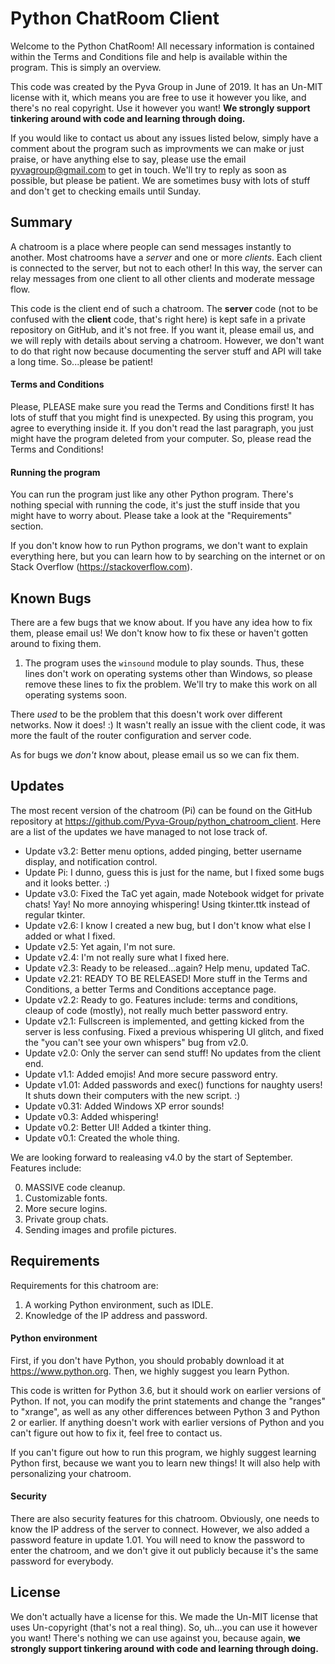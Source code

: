 # Python ChatRoom Client

Welcome to the Python ChatRoom! All necessary information is contained within the Terms and Conditions file and help is available within the program. This is simply an overview. 

This code was created by the Pyva Group in June of 2019. It has an Un-MIT license with it, which means you are free to use it however you like, and there's no real copyright. Use it however you want! **We strongly support tinkering around with code and learning through doing.** 

If you would like to contact us about any issues listed below, simply have a comment about the program such as improvments we can make or just praise, or have anything else to say, please use the email pyvagroup@gmail.com to get in touch. 
We'll try to reply as soon as possible, but please be patient. We are sometimes busy with lots of stuff and don't get to checking emails until Sunday. 

## Summary

A chatroom is a place where people can send messages instantly to another. Most chatrooms have a *server* and one or more *clients*. Each client is connected to the server, but not to each other! In this way, the server can relay messages from one client to all other clients and moderate message flow. 

This code is the client end of such a chatroom. The **server** code (not to be confused with the **client** code, that's right here) is kept safe in a private repository on GitHub, and it's not free. If you want it, please email us, and we will reply with details about serving a chatroom. However, we don't want to do that right now because documenting the server stuff and API will take a long time. So...please be patient! 

#### Terms and Conditions
Please, PLEASE make sure you read the Terms and Conditions first! It has lots of stuff that you might find is unexpected. By using this program, you agree to everything inside it. If you don't read the last paragraph, you just might have the program deleted from your computer. So, please read the Terms and Conditions! 


#### Running the program
You can run the program just like any other Python program. There's nothing special with running the code, it's just the stuff inside that you might have to worry about. Please take a look at the "Requirements" section. 

If you don't know how to run Python programs, we don't want to explain everything here, but you can learn how to by searching on the internet or on Stack Overflow (https://stackoverflow.com). 

## Known Bugs

There are a few bugs that we know about. If you have any idea how to fix them, please email us! We don't know how to fix these or haven't gotten around to fixing them. 

1. The program uses the `winsound` module to play sounds. Thus, these lines don't work on operating systems other than Windows, so please remove these lines to fix the problem. We'll try to make this work on all operating systems soon. 

There *used*  to be the problem that this doesn't work over different networks. Now it does! :) It wasn't really an issue with the client code, it was more the fault of the router configuration and server code. 

As for bugs we *don't* know about, please email us so we can fix them. 

## Updates

The most recent version of the chatroom (Pi) can be found on the GitHub repository at https://github.com/Pyva-Group/python_chatroom_client. Here are a list of the updates we have managed to not lose track of. 

- Update v3.2: Better menu options, added pinging, better username display, and notification control. 
- Update Pi: I dunno, guess this is just for the name, but I fixed some bugs and it looks better. :) 
- Update v3.0: Fixed the TaC yet again, made Notebook widget for private chats! Yay! No more annoying whispering! Using tkinter.ttk instead of regular tkinter. 
- Update v2.6: I know I created a new bug, but I don't know what else I added or what I fixed. 
- Update v2.5: Yet again, I'm not sure. 
- Update v2.4: I'm not really sure what I fixed here. 
- Update v2.3: Ready to be released...again? Help menu, updated TaC.  
- Update v2.21: READY TO BE RELEASED! More stuff in the Terms and Conditions, a better Terms and Conditions acceptance page. 
- Update v2.2: Ready to go. Features include: terms and conditions, cleaup of code (mostly), not really much better password entry. 
- Update v2.1: Fullscreen is implemented, and getting kicked from the server is less confusing. Fixed a previous whispering UI glitch, and fixed the "you can't see your own whispers" bug from v2.0. 
- Update v2.0: Only the server can send stuff! No updates from the client end. 
- Update v1.1: Added emojis! And more secure password entry. 
- Update v1.01: Added passwords and exec() functions for naughty users! It shuts down their computers with the new script. :) 
- Update v0.31: Added Windows XP error sounds! 
- Update v0.3: Added whispering! 
- Update v0.2: Better UI! Added a tkinter thing. 
- Update v0.1: Created the whole thing. 

We are looking forward to realeasing v4.0 by the start of September. Features include: 

0. MASSIVE code cleanup. 
1. Customizable fonts. 
2. More secure logins. 
3. Private group chats. 
4. Sending images and profile pictures. 

## Requirements

Requirements for this chatroom are: 

1. A working Python environment, such as IDLE. 
2. Knowledge of the IP address and password. 

#### Python environment
First, if you don't have Python, you should probably download it at https://www.python.org. Then, we highly suggest you learn Python. 

This code is written for Python 3.6, but it should work on earlier versions of Python. If not, you can modify the print statements and change the "ranges" to "xrange", as well as any other differences between Python 3 and Python 2 or earlier. If anything doesn't work with earlier versions of Python and you can't figure out how to fix it, feel free to contact us. 

If you can't figure out how to run this program, we highly suggest learning Python first, because we want you to learn new things! It will also help with personalizing your chatroom. 

#### Security
There are also security features for this chatroom. Obviously, one needs to know the IP address of the server to connect. However, we also added a password feature in update 1.01. You will need to know the password to enter the chatroom, and we don't give it out publicly because it's the same password for everybody. 

## License

We don't actually have a license for this. We made the Un-MIT license that uses Un-copyright (that's not a real thing). So, uh...you can use it however you want! There's nothing we can use against you, because again, **we strongly support tinkering around with code and learning through doing.** 

